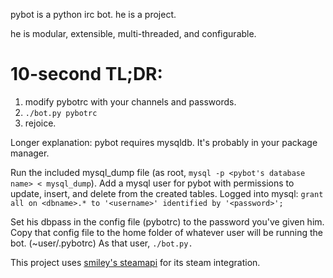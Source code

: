 pybot is a python irc bot. he is a project.

he is modular, extensible, multi-threaded, and configurable.


10-second TL;DR:
================

1. modify pybotrc with your channels and passwords.
2. `./bot.py pybotrc`
3. rejoice.

Longer explanation:
pybot requires mysqldb. It's probably in your package manager.

Run the included mysql_dump file (as root, `mysql -p <pybot's database name> < mysql_dump`).
Add a mysql user for pybot with permissions to update, insert, and delete from the created tables.
Logged into mysql: `grant all on <dbname>.* to '<username>' identified by '<password>';`

Set his dbpass in the config file (pybotrc) to the password you've given him. 
Copy that config file to the home folder of whatever user will be running the bot. (~user/.pybotrc)
As that user, `./bot.py.`


This project uses [smiley's steamapi](https://github.com/smiley/steamapi) for its steam integration.
